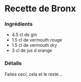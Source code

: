# Recette de Bronx

### Ingrédients

* 4.5 cl de gin
* 1.5 cl de vermouth rouge
* 1.5 cl de vermouth dry
* 3 cl de jus d orange

### Détails

Faites ceci, cela et le reste...
